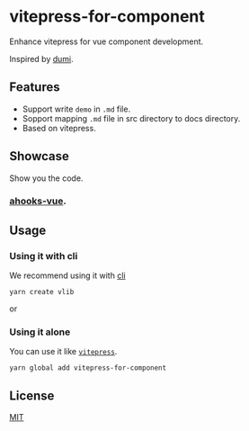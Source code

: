 # vitepress-for-component

Enhance vitepress for vue component development.

Inspired by [dumi](https://github.com/umijs/dumi).

## Features

- Support write `demo` in `.md` file.
- Sopport mapping `.md` file in src directory to docs directory.
- Based on vitepress.

## Showcase

Show you the code.

### [ahooks-vue](https://dewfall123.github.io/ahooks-vue/).

## Usage

### Using it with cli

We recommend using it with [cli](https://github.com/dewfall123/create-vlib.git)

```
yarn create vlib
```

or

### Using it alone

You can use it like [`vitepress`](https://vitepress.vuejs.org/#motivation).

```
yarn global add vitepress-for-component
```

## License

[MIT](LICENSE)
